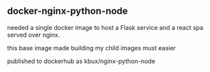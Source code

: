 ## docker-nginx-python-node

needed a single docker image to host a Flask service and a react spa served over nginx.  

this base image made building my child images must easier

published to dockerhub as kbux/nginx-python-node
